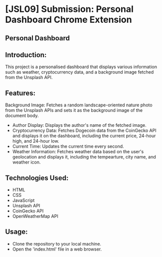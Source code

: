# [JSL09] Submission: Personal Dashboard Chrome Extension

## Personal Dashboard

## Introduction:
This project is a personalised dashboard that displays various information such as weather, cryptocurrency data, and a background image fetched from the Unsplash API.

## Features:
 Background Image: Fetches a random landscape-oriented nature photo from the Unsplash APIs and 
                    sets it as the background image of the document body.
* Author Display: Displays the author's name of the fetched image.
* Cryptocurrency Data: Fetches Dogecoin data from the CoinGecko API and displays it on the 
                       dashboard, including the current price, 24-hour high, and 24-hour low.
* Current Time: Updates the current time every second.
* Weather Information: Fetches weather data based on the user's geolocation and displays it, 
                       including the tempearture, city name, and weather icon.

## Technologies Used:
* HTML
* CSS
* JavaScript
* Unsplash API
* CoinGecko API
* OpenWeatherMap API

## Usage:
* Clone the repository to your local machine.
* Open the 'index.html' file in a web browser.
